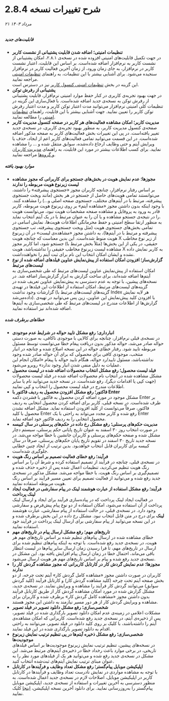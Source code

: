 # شرح تغییرات نسخه 2.8.4
######  ۲۱ مرداد ۱۴۰۳
##### قابلیت‌های جدید
- **تنظیمات امنیتی؛ اضافه شدن قابلیت پشتیبانی از نشست کاربر**<br>
در جهت تکمیل قابلیت‌های امنیتی افزوده شده در نسخه‌ی ۲.۸.۱، امکان پشتیبانی از نشست کاربر به نرم‌افزار اضافه شده‌است. بر اساس این قابلیت، اعتبار نشست کاربر در نرم‌افزار، به جای زمان ورود، از زمان آخرین فعالیت کاربر در نرم‌افزار سنجیده می‌شود. برای آشنایی بیشتر با این تنظیمات، به راهنمای [تنظیمات امنیتی](https://github.com/1stco/PayamGostarDocs/blob/master/Help/Settings/General-settings/security/SecuritySetting-2.8.4.md) مراجعه نمایید.<br>
این گزینه در بخش [تنظیمات امنیتی کنسول کاربر](https://github.com/1stco/PayamGostarDocs/blob/master/Help/Settings/GroupsAndUsersManagement/UsersAndGroupsManagement.2.8.4.md) نیز در دسترس است.<br>
- **پشتیبانی از رفرش توکن**<br>
در جهت بهبود تجربه‌ی کاربری در کنار حفظ موارد امنیتی نرم‌افزار، قابلیت پشتیبانی از رفرش توکن به نسخه‌ی جدید اضافه شده‌است. با فعال‌سازی این گزینه در تنظیمات کلی امنیتی نرم‌افزار می‌توانید مدت اعتبار توکن کاربر و مدت اعتبار رفرش توکن کاربر را تعیین نمایید. جهت آشنایی بیشتر با این قابلیت، راهنمای [تنظیمات امنیتی](https://github.com/1stco/PayamGostarDocs/blob/master/Help/Settings/General-settings/security/SecuritySetting-2.8.4.md#RefreshToken) را مطالعه نمایید.<br>
- **مدیریت کاربر؛ امکان مشاهده فعالیت‌های هر کاربر در صفحه کنسول مدیریت کاربر**<br>
صفحه‌ی کنسول مدیریت کاربر، به منظور بهبود تجربه‌ی کاربری، در نسخه‌ی جدید تغییر یافته‌است. در پی این تغییرات بخش فعالیت‌های کاربر به صفحه مذکور اضافه شده‌است. در این قسمت می‌توانید تمامی فعالیت‌های کاربر اعم از ایجاد، حذف یا ویرایش آیتم و حتی وظایف ارجاع داده‌شده، سوابق منتقل شده و ... را مشاهده نمایید. برای کسب اطلاعات بیشتر در مورد این قابلیت، به راهنمای [مدیریت کاربران و گروه‌ها](https://github.com/1stco/PayamGostarDocs/blob/master/Help/Settings/GroupsAndUsersManagement/UsersAndGroupsManagement.2.8.4.md#َUserActivities) مراجعه نمایید.<br>

##### موارد بهبود یافته
- **مجوزها؛ عدم نمایش هویت در بخش‌های جستجو برای کاربرانی که مجوز مشاهده لیست زیرنوع هویت مربوطه را ندارند**<br>
بر اساس رفتار نرم‌افزار، چنانچه کاربران مجوز «جستجوی پیشرفته» را داشتند، می‌توانستند تمامی هویت‌های حاصل از جستجو در هر بخش (مانند ویجت جستجوی پیشرفته، مرتبط با در آیتم‌های مختلف، جستجوی صفحه اصلی و...) را مشاهده کنند. با وجود اینکه بدون داشتن مجوز «مشاهده آیتم» بر روی زیرنوع هویت مربوطه، کاربر قادر به ورود به پروفایل و مشاهده صفحه مشخصات هویت نبود، می‌توانست هویت را در نتیجه‌ی جستجو مشاهده و یا آن را به عنوان مرتبط با در یک آیتم انتخاب نماید. <br>
به منظور ارتقا سطح امنیتی و حفظ محرمانگی اطلاعات هویت‌ها، نمایش اسامی در تمامی بخش‌های جستجوی هویت (مثل ویجت جستجوی پیشرفته، تب جستجوی پیشرفته و مرتبط با در آیتم‌ها)، به داشتن مجوز «مشاهده‌ی لیست» در آن زیرنوع هویت منوط شده‌است. این بدین معناست که چنانچه هویت X از زیر نوع مخاطب حقیقی، در یکی از این بخش‌ها (مثلاً بخش مرتبط با) جستجو شود، اما کاربر مجوز مشاهده لیست زیرنوع مخاطب حقیقی را نداشته‌باشد، هویت X به کاربر نمایش داده نشده و ایشان امکان انتخاب این نام برای ثبت آیتم را نخواهندداشت.<br>
- **گزارش‌ساز؛ افزودن امکان استفاده از پیش‌نمایش عناوین فیلدهای اضافه شده از نوع لیست‌های مرتبط**<br>
امکان استفاده از پیش‌نمایش عناوین لیست‌های مرتبط که طی شخصی‌سازی به آیتم‌ها اضافه شده‌‌اند، برای ساخت گزارش به ابزار گزارش‌ساز اضافه شد. در نسخه‌های پیشین، با توجه به عدم دسترسی به پیش‌نمایش عناوین تعریف شده در گزینه‌های لیست‌های مرتبط، امکان استفاده از اطلاعات این فیلدها در تهیه‌ی گزارشات وجود نداشت (گزینه‌های لیست‌های مرتبط با Index هر لایه نمایش داده‌می‌شد). با افزودن کلید پیش‌نمایش این عناوین، زین پس می‌توانید در تهیه‌ی گزارش‌ها از اطلاعات مندرج در لیست‌های مرتبط که طی شخصی‌سازی به آیتم‌ها اضافه شده‌اند نیز استفاده نمایید.<br>

##### خطاهای برطرف شده
- **انبارداری؛ رفع مشکل تایید حواله در شرایط عدم موجودی**<br>
در نسخه‌ی قبلی نرم‌افزار، چنانچه برای کالایی با موجودی ناکافی، به صورت دستی حواله صادر می‌شد، حواله مذکور بدون دریافت پیغام خطا می‌توانست توسط مسئول مربوطه تایید شود. رفتار خطای حواله در این نسخه اصلاح شده و چنانچه  در انبار منتخب، موجودی کافی برای محصولی که برای آن حواله صادر شده وجود نداشته‌باشد، مسئول تایید/رد حواله، هنگام تایید حواله با پیغام «امکان انجام این عملیات به دلیل منفی شدن انبار وجود ندارد» روبرو می‌شود.<br>
- **فیلد لیست محصول؛ رفع مشکل انتخاب محصولات اضافه شده در لیست محصول**<br>
 مشکل مشاهده شده در انتخاب نام محصولات اضافه شده در فیلد لیست محصولات (جهت کپی یا اقدامات دیگر)، رفع شده‌است. در نسخه جدید می‌توانید نام یا سایر اطلاعات مندرج در فیلد لیست محصول را انتخاب و کپی نمایید.<br>
- **فاکتور؛ رفع مشکل افزودن محصول به ردیف فاکتور با Enter**<br>
مشکل موجود در مورد اضافه کردن محصول به فاکتور با فشردن دکمه Enter بر طرف شده‌است. در نسخه قبلی، کاربر برای اضافه کردن محصول انتخابی به ردیف فاکتور، صرفاً می‌توانست از کلید افزودن استفاده نماید. مشکل اضافه نشدن محصول با کلید Enter رفع شده و کاربر مجدد می‌تواند به راحتی با یک Enter محصول انتخابی را به ردیف فاکتور خود اضافه نماید.<br>
- **مدیریت حکم‌های پرسنلی؛ رفع مشکل رخ داده در حکم‌های پرسنلی در سال کبیسه**<br>
در صورت انتخاب روز ۳۰ اسفند به عنوان تاریخ پایانی حکم پرسنلی، سیستم دچار مشکل شده و صفحه حکم‌های پرسنلی و کاربران جانشین با خطا مواجه می‌شد. در نسخه جدید تاریخ ۳۰ اسفند در تقویم تاریخ پایان حکم‌های پرسنلی، صرفاً در سال کبیسه برای کاربران قابل انتخاب خواهدبود. بدین ترتیب از ایجاد چنین خطایی جلوگیری شده‌است.<br>
- **فرآیند؛ رفع خطای فعالیت تصمیم بر اساس رنگ هویت**<br>
در نسخه‌ی قبلی، چنانچه در فرآیند از تصمیم استفاده کرده‌ و شرط آن را بر اساس رنگ هویت تنظیم می‌کردید، تنظیمات اعمال شده پس از ذخیره حذف شده و تصمیم‌گیری بر اساس رنگ هویت، با خطا مواجه می‌شد. مشکل مذکور در نسخه‌ی جدید رفع شده و می‌توانید از فعالیت تصمیم برای تعیین مسیر فرآیند بر اساس رنگ هویت مربوطه استفاده نمایید.<br>
- **فرآیند؛ رفع مشکل استفاده از عبارت هوشمند لینک در پیام سفارشی در فعالیت ایجاد لینک پرداخت**<br>
در فعالیت ایجاد لینک پرداخت که در پیاده‌سازی فرآیند برای ایجاد و ارسال لینک پرداخت از آن استفاده می‌شود، امکان استفاده از دو نوع پیام پیش‌فرض و سفارشی وجود دارد. در نسخه‌ی قبلی، در حالت استفاده از پیام سفارشی، عبارت هوشمند **لینک** برای درج در متن قابل انتخاب نبود. مشکل رخ داده در این بخش برطرف شده و در این نسخه می‌توانید از پیام سفارشی برای ارسال لینک پرداخت در فرآیند خود استفاده نمایید.<br>
- **تاریخ‌های مهم؛ رفع مشکل ارسال پیام در تاریخ‌های مهم**<br>
خطای مشاهده شده در ارسال پیام‌های تنظیم شده بر اساس تاریخ‌های مهم هر هویت، در نسخه‌ی جدید رفع شده‌است. با توجه به اینکه پیام‌های تنظیم شده برای ارسال در تاریخ‌های مهم، تا فرا رسیدن زمان ارسال سایر پیام‌ها در لیست انتظار باقی می‌ماند، احتمال خطا در زمان ارسال پیام افزایش یافته بود. این مشکل در نسخه‌ی جدید رفع شده و پیام بر اساس تاریخ‌های مهم هر هویت ارسال می‌شود.<br>
- **مجوزها؛ عدم نمایش گردش کار در کارتابل کاربرانی که مجوز مشاهده گردش کار را ندارند**<br>
کاربران در صورت داشتن مجوز «مشاهده کامل گردش کار» آیتم تحت چرخه، از دو بخش صفحه آیتم تحت چرخه (کلید مشاهده گردش کار) و کارتابل فرآیند (کلید گردش سوابق) می‌توانند گردش کار فرآیند را مشاهده و ویرایش نمایند. در نسخه‌ی جدید، مشکل گزارش شده در مورد امکان مشاهده گردش کار از طریق کارتابل فرآیند بدون داشتن مجوز «مشاهده کامل گردش کار» برطرف شده و کاربران برای مشاهده و ویرایش گردش کار از هر دور مسیر نیازمند به داشتن این مجوز هستند.
- **شخصی‌سازی؛ رفع مشکل دانلود تصویر در فیلد تصویر**<br>
مشکلات اعلامی در زمینه‌ی عدم امکان دانلود تصویر بارگذاری شده در فیلد تصویر، پس از ذخیره‌ی آیتم، در نسخه‌ی جدید رفع شده‌است. کاربرانی که امکان مشاهده‌ی آیتم را داشته‌باشند، با کلیک بر روی کلید دانلود در فیلد تصویر، می‌توانند به راحتی اقدام به دانلود تصویر بارگذاری شده در این فیلد نمایند.<br>
- **شخصی‌سازی؛ رفع مشکل ذخیره‌ آیتم‌ها در پی تنظیم ترتیب نمایش زیرنوع موجودیت‌ها**<br>
در نسخه‌های پیشین، تنظیم ترتیب نمایش زیرنوع موجودیت‌ها بر اساس فیلدهای تاریخی، در برخی موارد باعث رخداد خطا در ذخیره‌ی آیتم‌های مرتبط می‌شد. این مشکل در نسخه‌ی جدید رفع شده و می‌توانید هر یک از فیلدهای مورد نظر را به عنوان مبنای ترتیب نمایش آیتم‌های ثبت‌شده انتخاب کنید.<br>
- **اپلیکیشن موبایل پیام‌گستر؛ رفع مشکل تعداد وظایف و فرآیندها در کارتابل**<br>
با توجه به مشاهده مواردی در نمایش نادرست تعداد وظایف و فرآیندها در کارتابل کاربر در اپلیکیشن موبایل، اصلاحات لازم در نسخه‌ی جدید اعمال شده‌است. به منظور دسترسی به آخرین تغییرات و استفاده از نسخه‌ی جدید، اپلیکیشن موبایل پیام‌گستر را به‌روزرسانی نمایید. برای دانلود آخرین نسخه اپلیکیشن، [اینجا](https://cafebazaar.ir/app/com.payamgostar.android.app) کلیک نمایید.